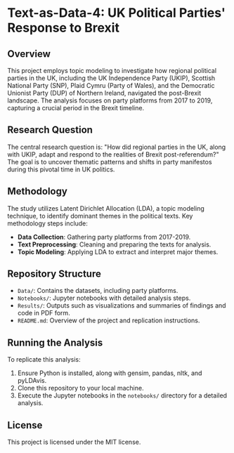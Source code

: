 # Text-as-Data-4: UK Political Parties' Response to Brexit

## Overview
This project employs topic modeling to investigate how regional political parties in the UK, including the UK Independence Party (UKIP), Scottish National Party (SNP), Plaid Cymru (Party of Wales), and the Democratic Unionist Party (DUP) of Northern Ireland, navigated the post-Brexit landscape. The analysis focuses on party platforms from 2017 to 2019, capturing a crucial period in the Brexit timeline.

## Research Question
The central research question is: "How did regional parties in the UK, along with UKIP, adapt and respond to the realities of Brexit post-referendum?" The goal is to uncover thematic patterns and shifts in party manifestos during this pivotal time in UK politics.

## Methodology
The study utilizes Latent Dirichlet Allocation (LDA), a topic modeling technique, to identify dominant themes in the political texts. Key methodology steps include:
- **Data Collection**: Gathering party platforms from 2017-2019.
- **Text Preprocessing**: Cleaning and preparing the texts for analysis.
- **Topic Modeling**: Applying LDA to extract and interpret major themes.

## Repository Structure
- `Data/`: Contains the datasets, including party platforms.
- `Notebooks/`: Jupyter notebooks with detailed analysis steps.
- `Results/`: Outputs such as visualizations and summaries of findings and code in PDF form.
- `README.md`: Overview of the project and replication instructions.

## Running the Analysis
To replicate this analysis:
1. Ensure Python is installed, along with gensim, pandas, nltk, and pyLDAvis.
2. Clone this repository to your local machine.
3. Execute the Jupyter notebooks in the `notebooks/` directory for a detailed analysis.

## License
This project is licensed under the MIT license.
